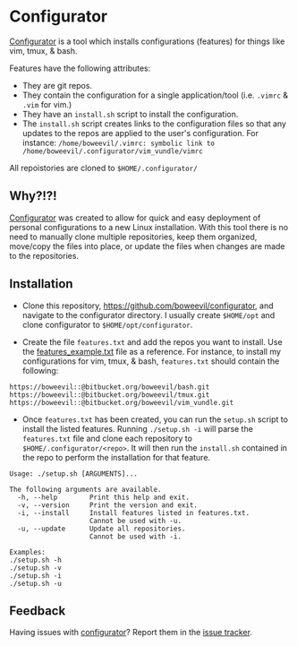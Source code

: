 Configurator
============

[Configurator] is a tool which installs configurations (features) for things like vim, tmux, & bash.


Features have the following attributes:

 * They are git repos.
 * They contain the configuration for a single application/tool (i.e. `.vimrc` & `.vim` for vim.)
 * They have an `install.sh` script to install the configuration.
 * The `install.sh` script creates links to the configuration files so that any updates to the repos are applied to the user's configuration.  For instance: `/home/boweevil/.vimrc: symbolic link to /home/boweevil/.configurator/vim_vundle/vimrc`

All repoistories are cloned to `$HOME/.configurator/`


[Configurator]: https://github.com/boweevil/configurator
[features_example.txt]: https://github.com/boweevil/configurator/blob/master/features_example.txt
[issue tracker]: https://github.com/boweevil/configurator/issues

## Why?!?!
[Configurator] was created to allow for quick and easy deployment of personal configurations to a new Linux installation.  With this tool there is no need to manually clone multiple repositories, keep them organized, move/copy the files into place, or update the files when changes are made to the repositories.

## Installation
* Clone this repository, <https://github.com/boweevil/configurator>, and navigate to the configurator directory.  I usually create `$HOME/opt` and clone configurator to `$HOME/opt/configurator`.

* Create the file `features.txt` and add the repos you want to install.  Use the [features_example.txt] file as a reference.  For instance, to install my configurations for vim, tmux, & bash, `features.txt` should contain the following:

```
https://boweevil::@bitbucket.org/boweevil/bash.git
https://boweevil::@bitbucket.org/boweevil/tmux.git
https://boweevil::@bitbucket.org/boweevil/vim_vundle.git
```

* Once `features.txt` has been created, you can run the `setup.sh` script to install the listed features.  Running `./setup.sh -i` will parse the `features.txt` file and clone each repository to `$HOME/.configurator/<repo>`.  It will then run the `install.sh` contained in the repo to perform the installation for that feature.

```
Usage: ./setup.sh [ARGUMENTS]...

The following arguments are available.
  -h, --help        Print this help and exit.
  -v, --version     Print the version and exit.
  -i, --install     Install features listed in features.txt.
                    Cannot be used with -u.
  -u, --update      Update all repositories.
                    Cannot be used with -i.

Examples:
./setup.sh -h
./setup.sh -v
./setup.sh -i
./setup.sh -u
```


## Feedback

Having issues with [configurator]? Report them in the [issue tracker].
